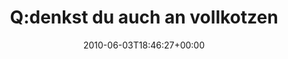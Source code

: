 ---
retweeted: false
source: <a href="http://spring.me" rel="nofollow">Spring.me</a>
entities:
  hashtags: []
  symbols: []
  user_mentions: []
  urls: []
display_text_range:
- '0'
- '139'
favorite_count: '0'
id_str: '15344472340'
truncated: false
retweet_count: '0'
id: '15344472340'
created_at: Thu Jun 03 18:46:27 +0000 2010
favorited: false
full_text: Q:denkst du auch an vollkotzen bei dem neuen d... A:Es erinnert mich irgendwie
  _sehr_ an Kubrik ... http://formspring.me/bascht/q/638025801
lang: de
tags:
- pesos:twitter
date: '2010-06-03T18:46:27+00:00'
src: https://twitter.com/bascht/status/15344472340
original_url: https://twitter.com/bascht/status/15344472340
type: twitter_tweet
text: Q:denkst du auch an vollkotzen bei dem neuen d... A:Es erinnert mich irgendwie
  _sehr_ an Kubrik ... http://formspring.me/bascht/q/638025801
title: 'Q:denkst du auch an vollkotzen '

---